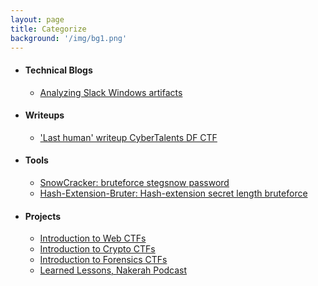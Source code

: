 ```yaml
---
layout: page
title: Categorize
background: '/img/bg1.png'
---
```

* #### Technical Blogs
  * [Analyzing Slack Windows artifacts](https://0xmohammed.github.io/2021/02/06/Slackartifacts.html)
* #### Writeups
  * ['Last human' writeup CyberTalents DF CTF](https://0xmohammed.github.io/2020/11/29/Last-Human-Writeup.html)
* ####  Tools
  * [SnowCracker: bruteforce stegsnow password](https://0xmohammed.github.io/2020/09/20/SnowCracker.html)
  * [Hash-Extension-Bruter: Hash-extension secret length bruteforce](https://0xmohammed.github.io/2020/09/12/HashExtensionBruter.html)
* #### Projects
  * [Introduction to Web CTFs](https://0xmohammed.github.io/2020/04/27/WebCTFs.html)
  * [Introduction to Crypto CTFs](https://0xmohammed.github.io/2020/04/28/CryptoCTFs.html)
  * [Introduction to Forensics CTFs](https://0xmohammed.github.io/2020/04/29/ForensicsCTFs.html)
  * [Learned Lessons, Nakerah Podcast](https://0xmohammed.github.io/2020/09/22/AdvicesofNakerahPodcasts.html#telecom-security)
